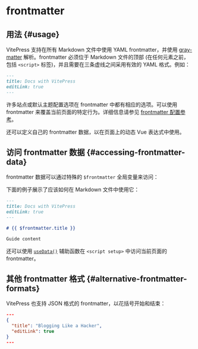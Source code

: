 # frontmatter

## 用法 {#usage}

VitePress 支持在所有 Markdown 文件中使用 YAML frontmatter，并使用 [gray-matter](https://github.com/jonschlinkert/gray-matter) 解析。frontmatter 必须位于 Markdown 文件的顶部 (在任何元素之前，包括 `<script>` 标签)，并且需要在三条虚线之间采用有效的 YAML 格式。例如：

```md
---
title: Docs with VitePress
editLink: true
---
```

许多站点或默认主题配置选项在 frontmatter 中都有相应的选项。可以使用 frontmatter 来覆盖当前页面的特定行为。详细信息请参见 [frontmatter 配置参考](../PressReference/frontmatter-config)。

还可以定义自己的 frontmatter 数据，以在页面上的动态 Vue 表达式中使用。

## 访问 frontmatter 数据 {#accessing-frontmatter-data}

frontmatter 数据可以通过特殊的 `$frontmatter` 全局变量来访问：

下面的例子展示了应该如何在 Markdown 文件中使用它：

```md
---
title: Docs with VitePress
editLink: true
---

# {{ $frontmatter.title }}

Guide content
```

还可以使用 [`useData()`](../PressReference/runtime-api#usedata) 辅助函数在 `<script setup>` 中访问当前页面的 frontmatter。

## 其他 frontmatter 格式 {#alternative-frontmatter-formats}

VitePress 也支持 JSON 格式的 frontmatter，以花括号开始和结束：

```json
---
{
  "title": "Blogging Like a Hacker",
  "editLink": true
}
---
```
